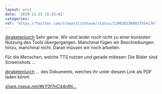 ```yaml
---
layout: post
date: '2019-11-23 15:33:42'
categories: 
ref: 'https://twitter.com/schwarzlichtwue/status/1198263360837554176'
---
```

[@raketenlurch](https://twitter.com/raketenlurch) Sehr gerne. Wir sind leider noch nicht zu einer konsisten Nutzung des Tools übergergangen. Manchmal fügen wir Beschreibungen hinzu, manchmal nicht. Daran müssen wir noch arbeiten.

Für die Menschen, welche TTS nutzen und gerade mitlesen: Die Bilder sind Screenshots …

[@raketenlurch](https://twitter.com/raketenlurch) … des Dokuments, welches ihr unter diesem Link als PDF laden könnt:

[share.riseup.net/#kY0f7nC44n9ti…](https://share.riseup.net/#kY0f7nC44n9tip_SEJ5mVg)
